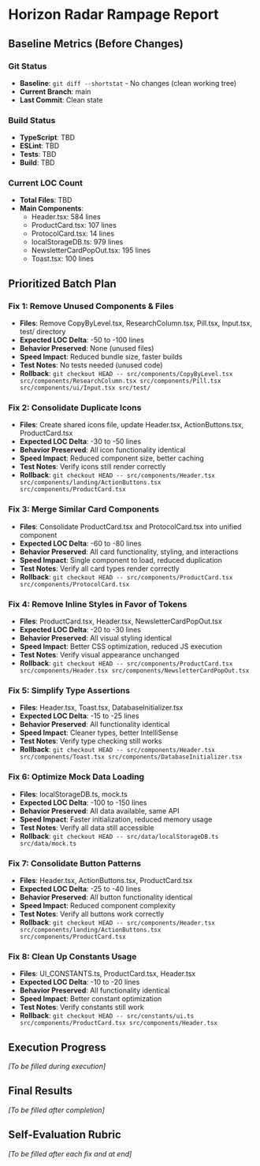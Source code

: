 # Horizon Radar Rampage Report

## Baseline Metrics (Before Changes)

### Git Status
- **Baseline**: `git diff --shortstat` - No changes (clean working tree)
- **Current Branch**: main
- **Last Commit**: Clean state

### Build Status
- **TypeScript**: TBD
- **ESLint**: TBD  
- **Tests**: TBD
- **Build**: TBD

### Current LOC Count
- **Total Files**: TBD
- **Main Components**: 
  - Header.tsx: 584 lines
  - ProductCard.tsx: 107 lines
  - ProtocolCard.tsx: 14 lines
  - localStorageDB.ts: 979 lines
  - NewsletterCardPopOut.tsx: 195 lines
  - Toast.tsx: 100 lines

## Prioritized Batch Plan

### Fix 1: Remove Unused Components & Files
- **Files**: Remove CopyByLevel.tsx, ResearchColumn.tsx, Pill.tsx, Input.tsx, test/ directory
- **Expected LOC Delta**: -50 to -100 lines
- **Behavior Preserved**: None (unused files)
- **Speed Impact**: Reduced bundle size, faster builds
- **Test Notes**: No tests needed (unused code)
- **Rollback**: `git checkout HEAD -- src/components/CopyByLevel.tsx src/components/ResearchColumn.tsx src/components/Pill.tsx src/components/ui/Input.tsx src/test/`

### Fix 2: Consolidate Duplicate Icons
- **Files**: Create shared icons file, update Header.tsx, ActionButtons.tsx, ProductCard.tsx
- **Expected LOC Delta**: -30 to -50 lines
- **Behavior Preserved**: All icon functionality identical
- **Speed Impact**: Reduced component size, better caching
- **Test Notes**: Verify icons still render correctly
- **Rollback**: `git checkout HEAD -- src/components/Header.tsx src/components/landing/ActionButtons.tsx src/components/ProductCard.tsx`

### Fix 3: Merge Similar Card Components
- **Files**: Consolidate ProductCard.tsx and ProtocolCard.tsx into unified component
- **Expected LOC Delta**: -60 to -80 lines
- **Behavior Preserved**: All card functionality, styling, and interactions
- **Speed Impact**: Single component to load, reduced duplication
- **Test Notes**: Verify all card types render correctly
- **Rollback**: `git checkout HEAD -- src/components/ProductCard.tsx src/components/ProtocolCard.tsx`

### Fix 4: Remove Inline Styles in Favor of Tokens
- **Files**: ProductCard.tsx, Header.tsx, NewsletterCardPopOut.tsx
- **Expected LOC Delta**: -20 to -30 lines
- **Behavior Preserved**: All visual styling identical
- **Speed Impact**: Better CSS optimization, reduced JS execution
- **Test Notes**: Verify visual appearance unchanged
- **Rollback**: `git checkout HEAD -- src/components/ProductCard.tsx src/components/Header.tsx src/components/NewsletterCardPopOut.tsx`

### Fix 5: Simplify Type Assertions
- **Files**: Header.tsx, Toast.tsx, DatabaseInitializer.tsx
- **Expected LOC Delta**: -15 to -25 lines
- **Behavior Preserved**: All functionality identical
- **Speed Impact**: Cleaner types, better IntelliSense
- **Test Notes**: Verify type checking still works
- **Rollback**: `git checkout HEAD -- src/components/Header.tsx src/components/Toast.tsx src/components/DatabaseInitializer.tsx`

### Fix 6: Optimize Mock Data Loading
- **Files**: localStorageDB.ts, mock.ts
- **Expected LOC Delta**: -100 to -150 lines
- **Behavior Preserved**: All data available, same API
- **Speed Impact**: Faster initialization, reduced memory usage
- **Test Notes**: Verify all data still accessible
- **Rollback**: `git checkout HEAD -- src/data/localStorageDB.ts src/data/mock.ts`

### Fix 7: Consolidate Button Patterns
- **Files**: Header.tsx, ActionButtons.tsx, ProductCard.tsx
- **Expected LOC Delta**: -25 to -40 lines
- **Behavior Preserved**: All button functionality identical
- **Speed Impact**: Reduced component complexity
- **Test Notes**: Verify all buttons work correctly
- **Rollback**: `git checkout HEAD -- src/components/Header.tsx src/components/landing/ActionButtons.tsx src/components/ProductCard.tsx`

### Fix 8: Clean Up Constants Usage
- **Files**: UI_CONSTANTS.ts, ProductCard.tsx, Header.tsx
- **Expected LOC Delta**: -10 to -20 lines
- **Behavior Preserved**: All functionality identical
- **Speed Impact**: Better constant optimization
- **Test Notes**: Verify constants still work
- **Rollback**: `git checkout HEAD -- src/constants/ui.ts src/components/ProductCard.tsx src/components/Header.tsx`

## Execution Progress

*[To be filled during execution]*

## Final Results

*[To be filled after completion]*

## Self-Evaluation Rubric

*[To be filled after each fix and at end]*
